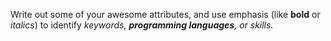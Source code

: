 Write out some of your awesome attributes, and use emphasis (like **bold** or *italics*) to identify _keywords, **programming languages**, or skills._ 
